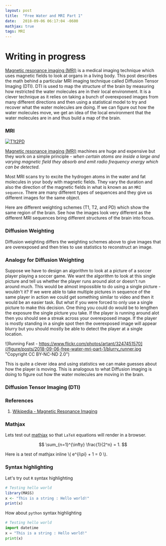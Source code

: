 ```yaml
---
layout: post
title:  "Free Water and MRI Part 1"
date:   2018-09-06 06:17:04 -0600
mathjax: true
tags: MRI
---
```


# Writing in progress

[Magnetic resonance imaging
(MRI)](https://en.wikipedia.org/wiki/Magnetic_resonance_imaging) is a medical
imaging technique which uses magnetic fields to look at organs in a living
body. This post describes the math behind a particular MRI imaging technique
called Diffusion Tensor Imaging (DTI). DTI is used to map the structure of the
brain by measuring how restricted the water molecules are in their local
environment. It is a clever technique as it relies on taking a bunch of
overexposed images from many different directions and then using a statistical
model to try and recover what the water molecules are doing. If we can figure
out how the water molecules move, we get an idea of the local environment that
the water molecules are in and thus build a map of the brain. 

<!--more-->

### MRI

<a title="By KieranMaher at English Wikibooks [Public domain], via Wikimedia Commons" href="https://commons.wikimedia.org/wiki/File:T1t2PD.jpg"><img width="512" alt="T1t2PD" src="https://upload.wikimedia.org/wikipedia/commons/0/03/T1t2PD.jpg#img-center"></a>

[Magnetic resonance imaging
(MRI)](https://en.wikipedia.org/wiki/Magnetic_resonance_imaging) machines are
huge and expensive but they work on a simple principle -  _when certain atoms
are inside a large and varying magnetic field they absorb and emit radio
frequency energy which can be detected._ 

Most MRI scans try to excite the hydrogen atoms in the water and fat molecules
in your body with magnetic fields. They vary the duration and also the
direction of the magnetic fields in what is known as an `MRI sequence`. There
are many different types of sequences and they give us different images for the
same object. 


Here are different weighting schemes (T1, T2, and PD) which show the same
region of the brain. See how the images look very different as the different
MRI sequences bring different structures of the brain into focus. 

### Diffusion Weighting

Diffusion weighting differs the weighting schemes above to give images that are
overexposed and then tries to use statistics to reconstruct an image. 

### Analogy for Diffusion Weighting

Suppose we have to design an algorithm to look at a picture of a soccer player
playing a soccer game. We want the algorithm to look at this single picture and
tell us whether the player runs around alot or doesn't run around much. 
This would be almost impossible to do using a single picture - wouldn't it? If
we were able to take multiple pictures in sequence of the same player in action
we could get something similar to video and then it would be an easier task.
But what if you were forced to only use a single picture to make this decision.
One thing you could do would be to lengthen the exposure the single picture you
take. If the player is running around alot then you should see a streak across
your overexposed image. If the player is mostly standing in a single spot then
the overexposed image will appear blurry but you should mostly be able to detect
the player at a single location. 

![Running Fast - https://www.flickr.com/photos/artant/3247451570](/figure/posts/2018-09-06-free-water-mri-part-1/blurry_runner.jpg "Copyright CC BY-NC-ND 2.0") 

This is quite a clever idea and using statistics we can make guesses about how
the player is moving. This is analogous to what Diffusion imaging is doing to
figure out how the water molecules are moving in the brain.

### Diffusion Tensor Imaging (DTI)



### References

1. [Wikipedia - Magnetic Resonance Imaging](https://en.wikipedia.org/wiki/Magnetic_resonance_imaging)


### Mathjax
Lets test out [mathjax](https://www.mathjax.org) so that `LaTeX`  equations
will render in a browser. 

$$ \sum_{n=1}^{\infty} \frac{1}{2^n} = 1. $$

Here is a test of mathjax inline \\( e^{i\pi} + 1 = 0 \\).

### Syntax highlighting

Let's try out `R` syntax highlighting

```R
# Testing hello world
library(MASS)
x <- "This is a string : Hello world!"
print(x)
```


How about `python` syntax highlighting
```python
# Testing hello world
import datetime
x = "This is a string : Hello world!"
print(x)
```

